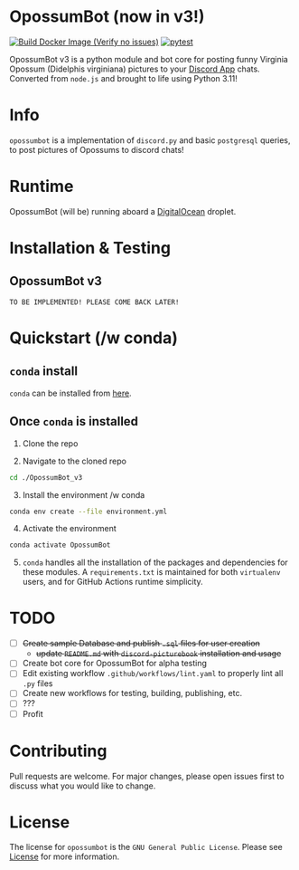 # OpossumBot (now in v3!)
[![Build Docker Image (Verify no issues)](https://github.com/contrastellar/OpossumBot_v3/actions/workflows/docker-image.yml/badge.svg?branch=main)](https://github.com/contrastellar/OpossumBot_v3/actions/workflows/docker-image.yml) [![pytest](https://github.com/contrastellar/OpossumBot_v3/actions/workflows/pytest.yml/badge.svg?branch=main)](https://github.com/contrastellar/OpossumBot_v3/actions/workflows/pytest.yml)


OpossumBot v3 is a python module and bot core for posting funny Virginia Opossum (Didelphis virginiana) pictures to your [Discord App](https://discord.com) chats. Converted from `node.js` and brought to life using Python 3.11!

# Info

`opossumbot` is a implementation of `discord.py` and basic `postgresql` queries, to post pictures of Opossums to discord chats!

# Runtime 

OpossumBot (will be) running aboard a [DigitalOcean](https://www.digitalocean.com/) droplet.

# Installation & Testing

## OpossumBot v3
```
TO BE IMPLEMENTED! PLEASE COME BACK LATER!
```

# Quickstart (/w conda)

## `conda` install

`conda` can be installed from [here](https://docs.conda.io/projects/conda/en/stable/user-guide/install/index.html).

## Once `conda` is installed

1. Clone the repo

2. Navigate to the cloned repo
```sh
cd ./OpossumBot_v3
```

3. Install the environment /w conda
```sh
conda env create --file environment.yml
```

4. Activate the environment
```sh
conda activate OpossumBot
```

5. `conda` handles all the installation of the packages and dependencies for these modules. A `requirements.txt` is maintained for both `virtualenv` users, and for GitHub Actions runtime simplicity.

# TODO
- [ ] ~~Create sample Database and publish `.sql` files for user creation~~
  * ~~update `README.md` with `discord-picturebook` installation and usage~~
- [ ] Create bot core for OpossumBot for alpha testing
- [ ] Edit existing workflow `.github/workflows/lint.yaml` to properly lint all `.py` files
- [ ] Create new workflows for testing, building, publishing, etc.
- [ ] ???
- [ ] Profit

# Contributing

Pull requests are welcome. For major changes, please open issues first to discuss what you would like to change.

# License

The license for `opossumbot` is the `GNU General Public License`. Please see [License](https://github.com/contrastellar/OpossumBot_v3/blob/main/LICENSE) for more information.

